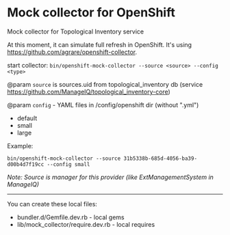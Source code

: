 # Mock collector for OpenShift
Mock collector for Topological Inventory service

At this moment, it can simulate full refresh in OpenShift.
It's using https://github.com/agrare/openshift-collector.

start collector:
`bin/openshift-mock-collector --source <source> --config <type>`

@param `source` is sources.uid from topological_inventory db
(service https://github.com/ManageIQ/topological_inventory-core)

@param `config` - YAML files in /config/openshift dir (without ".yml")
 - default
 - small
 - large

    
Example:
```
bin/openshift-mock-collector --source 31b5338b-685d-4056-ba39-d00b4d7f19cc --config small
```    
_Note: Source is manager for this provider (like ExtManagementSystem in ManageIQ)_
  
---

You can create these local files:
* bundler.d/Gemfile.dev.rb - local gems
* lib/mock_collector/require.dev.rb - local requires
